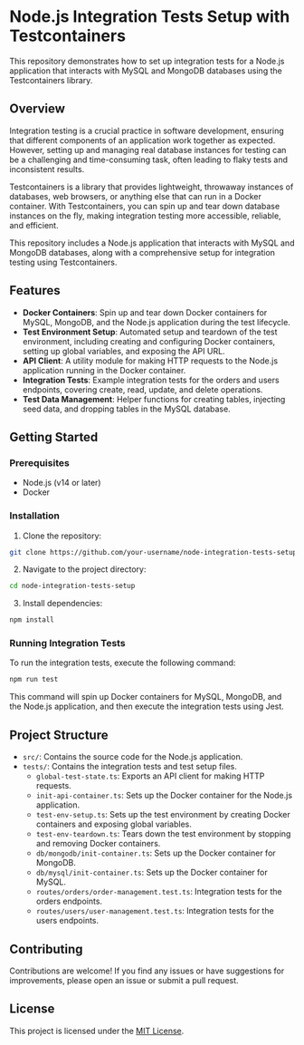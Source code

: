 # Node.js Integration Tests Setup with Testcontainers

This repository demonstrates how to set up integration tests for a Node.js application that interacts with MySQL and MongoDB databases using the Testcontainers library.

## Overview

Integration testing is a crucial practice in software development, ensuring that different components of an application work together as expected. However, setting up and managing real database instances for testing can be a challenging and time-consuming task, often leading to flaky tests and inconsistent results.

Testcontainers is a library that provides lightweight, throwaway instances of databases, web browsers, or anything else that can run in a Docker container. With Testcontainers, you can spin up and tear down database instances on the fly, making integration testing more accessible, reliable, and efficient.

This repository includes a Node.js application that interacts with MySQL and MongoDB databases, along with a comprehensive setup for integration testing using Testcontainers.

## Features

- **Docker Containers**: Spin up and tear down Docker containers for MySQL, MongoDB, and the Node.js application during the test lifecycle.
- **Test Environment Setup**: Automated setup and teardown of the test environment, including creating and configuring Docker containers, setting up global variables, and exposing the API URL.
- **API Client**: A utility module for making HTTP requests to the Node.js application running in the Docker container.
- **Integration Tests**: Example integration tests for the orders and users endpoints, covering create, read, update, and delete operations.
- **Test Data Management**: Helper functions for creating tables, injecting seed data, and dropping tables in the MySQL database.

## Getting Started

### Prerequisites

- Node.js (v14 or later)
- Docker

### Installation

1. Clone the repository:

```bash
git clone https://github.com/your-username/node-integration-tests-setup.git
```

2. Navigate to the project directory:

```bash
cd node-integration-tests-setup
```

3. Install dependencies:

```bash
npm install
```

### Running Integration Tests

To run the integration tests, execute the following command:

```bash
npm run test
```

This command will spin up Docker containers for MySQL, MongoDB, and the Node.js application, and then execute the integration tests using Jest.

## Project Structure

- `src/`: Contains the source code for the Node.js application.
- `tests/`: Contains the integration tests and test setup files.
  - `global-test-state.ts`: Exports an API client for making HTTP requests.
  - `init-api-container.ts`: Sets up the Docker container for the Node.js application.
  - `test-env-setup.ts`: Sets up the test environment by creating Docker containers and exposing global variables.
  - `test-env-teardown.ts`: Tears down the test environment by stopping and removing Docker containers.
  - `db/mongodb/init-container.ts`: Sets up the Docker container for MongoDB.
  - `db/mysql/init-container.ts`: Sets up the Docker container for MySQL.
  - `routes/orders/order-management.test.ts`: Integration tests for the orders endpoints.
  - `routes/users/user-management.test.ts`: Integration tests for the users endpoints.

## Contributing

Contributions are welcome! If you find any issues or have suggestions for improvements, please open an issue or submit a pull request.

## License

This project is licensed under the [MIT License](LICENSE).